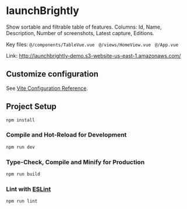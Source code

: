 # launchBrightly
Show sortable and filtrable table of features.
Columns: Id, Name, Description, Number of screenshots, Latest capture, Editions.

Key files: 
``` @/components/TableVue.vue  ``` 
``` @/views/HomeView.vue  ``` 
``` @/App.vue  ``` 

Link: http://launchbrightly-demo.s3-website-us-east-1.amazonaws.com/

## Customize configuration

See [Vite Configuration Reference](https://vitejs.dev/config/).

## Project Setup

```sh
npm install
```

### Compile and Hot-Reload for Development

```sh
npm run dev
```

### Type-Check, Compile and Minify for Production

```sh
npm run build
```

### Lint with [ESLint](https://eslint.org/)

```sh
npm run lint
```
